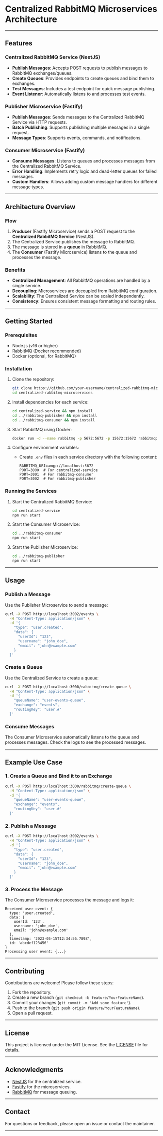 # Centralized RabbitMQ Microservices Architecture

---

## Features

### Centralized RabbitMQ Service (NestJS)
- **Publish Messages**: Accepts POST requests to publish messages to RabbitMQ exchanges/queues.
- **Create Queues**: Provides endpoints to create queues and bind them to exchanges.
- **Test Messages**: Includes a test endpoint for quick message publishing.
- **Event Listener**: Automatically listens to and processes test events.

### Publisher Microservice (Fastify)
- **Publish Messages**: Sends messages to the Centralized RabbitMQ Service via HTTP requests.
- **Batch Publishing**: Supports publishing multiple messages in a single request.
- **Message Types**: Supports events, commands, and notifications.

### Consumer Microservice (Fastify)
- **Consume Messages**: Listens to queues and processes messages from the Centralized RabbitMQ Service.
- **Error Handling**: Implements retry logic and dead-letter queues for failed messages.
- **Custom Handlers**: Allows adding custom message handlers for different message types.

---

## Architecture Overview

### Flow
1. **Producer** (Fastify Microservice) sends a POST request to the **Centralized RabbitMQ Service** (NestJS).
2. The Centralized Service publishes the message to RabbitMQ.
3. The message is stored in a **queue** in RabbitMQ.
4. The **Consumer** (Fastify Microservice) listens to the queue and processes the message.

### Benefits
- **Centralized Management**: All RabbitMQ operations are handled by a single service.
- **Decoupling**: Microservices are decoupled from RabbitMQ configuration.
- **Scalability**: The Centralized Service can be scaled independently.
- **Consistency**: Ensures consistent message formatting and routing rules.

---

## Getting Started

### Prerequisites
- Node.js (v16 or higher)
- RabbitMQ (Docker recommended)
- Docker (optional, for RabbitMQ)

### Installation

1. Clone the repository:
   ```bash
   git clone https://github.com/your-username/centralized-rabbitmq-microservices.git
   cd centralized-rabbitmq-microservices
   ```

2. Install dependencies for each service:
   ```bash
   cd centralized-service && npm install
   cd ../rabbitmq-publisher && npm install
   cd ../rabbitmq-consumer && npm install
   ```

3. Start RabbitMQ using Docker:
   ```bash
   docker run -d --name rabbitmq -p 5672:5672 -p 15672:15672 rabbitmq:3-management
   ```

4. Configure environment variables:
   - Create `.env` files in each service directory with the following content:
     ```
     RABBITMQ_URI=amqp://localhost:5672
     PORT=3000  # For centralized-service
     PORT=3001  # For rabbitmq-consumer
     PORT=3002  # For rabbitmq-publisher
     ```

### Running the Services

1. Start the Centralized RabbitMQ Service:
   ```bash
   cd centralized-service
   npm run start
   ```

2. Start the Consumer Microservice:
   ```bash
   cd ../rabbitmq-consumer
   npm run start
   ```

3. Start the Publisher Microservice:
   ```bash
   cd ../rabbitmq-publisher
   npm run start
   ```

---

## Usage

### Publish a Message

Use the Publisher Microservice to send a message:

```bash
curl -X POST http://localhost:3002/events \
  -H "Content-Type: application/json" \
  -d '{
    "type": "user.created",
    "data": {
      "userId": "123",
      "username": "john_doe",
      "email": "john@example.com"
    }
  }'
```

### Create a Queue

Use the Centralized Service to create a queue:

```bash
curl -X POST http://localhost:3000/rabbitmq/create-queue \
  -H "Content-Type: application/json" \
  -d '{
    "queueName": "user-events-queue",
    "exchange": "events",
    "routingKey": "user.#"
  }'
```

### Consume Messages

The Consumer Microservice automatically listens to the queue and processes messages. Check the logs to see the processed messages.

---

## Example Use Case

### 1. Create a Queue and Bind it to an Exchange

```bash
curl -X POST http://localhost:3000/rabbitmq/create-queue \
  -H "Content-Type: application/json" \
  -d '{
    "queueName": "user-events-queue",
    "exchange": "events",
    "routingKey": "user.#"
  }'
```

### 2. Publish a Message

```bash
curl -X POST http://localhost:3002/events \
  -H "Content-Type: application/json" \
  -d '{
    "type": "user.created",
    "data": {
      "userId": "123",
      "username": "john_doe",
      "email": "john@example.com"
    }
  }'
```

### 3. Process the Message

The Consumer Microservice processes the message and logs it:

```
Received user event: {
  type: 'user.created',
  data: {
    userId: '123',
    username: 'john_doe',
    email: 'john@example.com'
  },
  timestamp: '2023-05-15T12:34:56.789Z',
  id: 'abcdef123456'
}
Processing user event: {...}
```

---

## Contributing

Contributions are welcome! Please follow these steps:

1. Fork the repository.
2. Create a new branch (`git checkout -b feature/YourFeatureName`).
3. Commit your changes (`git commit -m 'Add some feature'`).
4. Push to the branch (`git push origin feature/YourFeatureName`).
5. Open a pull request.

---

## License

This project is licensed under the MIT License. See the [LICENSE](LICENSE) file for details.

---

## Acknowledgments

- [NestJS](https://nestjs.com/) for the centralized service.
- [Fastify](https://www.fastify.io/) for the microservices.
- [RabbitMQ](https://www.rabbitmq.com/) for message queuing.

---

## Contact

For questions or feedback, please open an issue or contact the maintainer.

---
